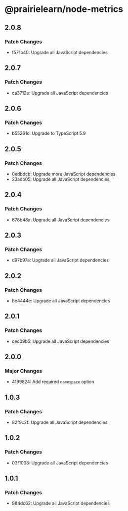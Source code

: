 # @prairielearn/node-metrics

## 2.0.8

### Patch Changes

- f571b40: Upgrade all JavaScript dependencies

## 2.0.7

### Patch Changes

- ca3712e: Upgrade all JavaScript dependencies

## 2.0.6

### Patch Changes

- b55261c: Upgrade to TypeScript 5.9

## 2.0.5

### Patch Changes

- 0edbdcb: Upgrade more JavaScript dependencies
- 23adb05: Upgrade all JavaScript dependencies

## 2.0.4

### Patch Changes

- 678b48a: Upgrade all JavaScript dependencies

## 2.0.3

### Patch Changes

- d97b97a: Upgrade all JavaScript dependencies

## 2.0.2

### Patch Changes

- be4444e: Upgrade all JavaScript dependencies

## 2.0.1

### Patch Changes

- cec09b5: Upgrade all JavaScript dependencies

## 2.0.0

### Major Changes

- 4199824: Add required `namespace` option

## 1.0.3

### Patch Changes

- 82f9c2f: Upgrade all JavaScript dependencies

## 1.0.2

### Patch Changes

- 03f1008: Upgrade all JavaScript dependencies

## 1.0.1

### Patch Changes

- 984dc62: Upgrade all JavaScript dependencies
